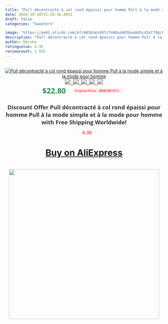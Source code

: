 ```yaml
---
title: "Pull décontracté à col rond épaissi pour homme Pull à la mode simple et à la mode pour homme"
date: 2020-10-20T11:33:36.892Z
draft: false
categories: "Sweaters"

image: "https://ae01.alicdn.com/kf/H05b3e1d97cfd48aa983bea8d5cd2ef79A/Pull-décontracté-à-col-rond-épaissi-pour-homme-Pull-à-la-mode-simple-et-à-la.jpg"
description: "Pull décontracté à col rond épaissi pour homme Pull à la mode simple et à la mode pour homme"
author: Marsha
ratingvalue: 4.35
reviewcount: 2.555
---
```

<br>
<div style="text-align: center;">
<a href="https://s.click.aliexpress.com/e/_ABI781" target="_blank" rel="nofollow noopener noreferrer"><img alt="Pull décontracté à col rond épaissi pour homme Pull à la mode simple et à la mode pour homme" class="magnifier-image" src="https://ae01.alicdn.com/kf/H05b3e1d97cfd48aa983bea8d5cd2ef79A/Pull-décontracté-à-col-rond-épaissi-pour-homme-Pull-à-la-mode-simple-et-à-la.jpg_640x640.jpg">
<br>
<img style="border:1px solid salmon" src="https://ae01.alicdn.com/kf/H05b3e1d97cfd48aa983bea8d5cd2ef79A/Pull-décontracté-à-col-rond-épaissi-pour-homme-Pull-à-la-mode-simple-et-à-la.jpg_120x120.jpg">&nbsp;&nbsp;<img style="border:1px solid salmon" src="https://ae01.alicdn.com/kf/H4aa3a287499940359736adfc7889191fm/Pull-décontracté-à-col-rond-épaissi-pour-homme-Pull-à-la-mode-simple-et-à-la.jpg_120x120.jpg">&nbsp;&nbsp;<img style="border:1px solid salmon" src="https://ae01.alicdn.com/kf/Hfb9f94db1b564898aa572a1abc7c9e162/Pull-décontracté-à-col-rond-épaissi-pour-homme-Pull-à-la-mode-simple-et-à-la.jpg_120x120.jpg">&nbsp;&nbsp;<img style="border:1px solid salmon" src="https://ae01.alicdn.com/kf/He16aaaf1ee214b22ba473119a92951e4Z/Pull-décontracté-à-col-rond-épaissi-pour-homme-Pull-à-la-mode-simple-et-à-la.jpg_120x120.jpg">&nbsp;&nbsp;<img style="border:1px solid salmon" src="https://ae01.alicdn.com/kf/H88f298d095fa47f9bb75e1e4a33a8a77o/Pull-décontracté-à-col-rond-épaissi-pour-homme-Pull-à-la-mode-simple-et-à-la.jpg_120x120.jpg"></a></div><br0>
<div style="text-align: center;"><span style="background-color: white; border: 0px; box-sizing: border-box; color: seagreen; display: inline-block; font-family: &quot;open sans&quot; , &quot;arial&quot; , &quot;helvetica&quot; , sans-serif , &quot;heiti&quot;; font-size: 24px; font-stretch: inherit; font-weight: 700; line-height: inherit; margin: 0px 10px 0px 0px; padding: 0px; vertical-align: middle;">$22.80 </span>
<span style="background: rgb(255 , 241 , 241); border-radius: 3px; border: 0px; box-sizing: border-box; color: #ff4747; display: inline-block; font-family: inherit; font-size: 12px; font-stretch: inherit; font-style: inherit; font-variant: inherit; font-weight: 600; line-height: inherit; margin: 0px; padding: 2px 5px; transform: scale(0.9); vertical-align: middle;">Original Price : <b style="text-decoration: line-through;">$38.00 </b> 40%&nbsp;&nbsp;</span></div>
<h1 style="color: #333333; display: inline-block; font-family: &quot;open sans&quot; , &quot;arial&quot; , &quot;helvetica&quot; , sans-serif , &quot;heiti&quot;; font-size: 18px; font-stretch: inherit; font-weight: 700; text-align: center;">Discount Offer Pull décontracté à col rond épaissi pour homme Pull à la mode simple et à la mode pour homme with Free Shipping Worldwide!</h1>
<div style="color: #ff4747; text-align: center;">
<img src="https://4.bp.blogspot.com/-M0ZcTcb-5uY/XleCXlxnR4I/AAAAAAAAAEc/OrjgMkXV1oMQFaCRZj5HQwOCBcu3w1FegCPcBGAYYCw/s1600/star.png" style="height: 15px;">&nbsp;<b>4.35</b></div>
<div class="button_cont" align="center"><a class="buynow_a" href="https://s.click.aliexpress.com/e/_ABI781" target="_blank" rel="nofollow noopener noreferrer"><H1>Buy on AliExpress</H1></a></div><br>
<div class="separator" style="clear: both; text-align: center;">
<img src="https://lh3.googleusercontent.com/-pTy5HemUv9M/XlePHvY0dAI/AAAAAAAAAE4/0nX5iRUoIWY8eMW9Dpxeirr157OZliDIgCLcBGAsYHQ/s1600/badge.gif" width="480">
</div>

